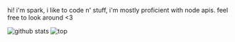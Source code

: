 hi! i'm spark, i like to code n' stuff, i'm mostly proficient with node apis. feel free to look around <3

![github stats](https://github-readme-stats.vercel.app/api?username=sparrkzz&count_private=true&show_icons=true&theme=nightowl)
![top](https://github-readme-stats.vercel.app/api/top-langs/?username=sparrkzz&theme=nightowl)

